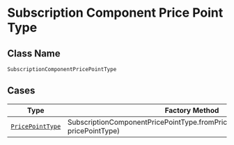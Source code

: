 
# Subscription Component Price Point Type

## Class Name

`SubscriptionComponentPricePointType`

## Cases

| Type | Factory Method |
|  --- | --- |
| [`PricePointType`](../../../doc/models/price-point-type.md) | SubscriptionComponentPricePointType.fromPricePointType(PricePointType pricePointType) |

